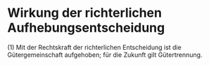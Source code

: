# Wirkung der richterlichen Aufhebungsentscheidung

(1) Mit der Rechtskraft der richterlichen Entscheidung ist die Gütergemeinschaft aufgehoben; für die Zukunft gilt Gütertrennung.